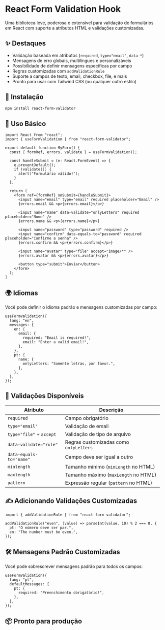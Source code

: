 # React Form Validation Hook

Uma biblioteca leve, poderosa e extensível para validação de formulários em React com suporte a atributos HTML e validações customizadas.

## ✨ Destaques

- Validação baseada em atributos (`required`, `type="email"`, `data-*`)
- Mensagens de erro globais, multilíngues e personalizáveis
- Possibilidade de definir mensagens específicas por campo
- Regras customizadas com `addValidationRule`
- Suporte a campos de texto, email, checkbox, file, e mais
- Pronto para usar com Tailwind CSS (ou qualquer outro estilo)

## 🚀 Instalação
```bash
npm install react-form-validator
```

## 🔧 Uso Básico
```tsx
import React from "react";
import { useFormValidation } from "react-form-validator";

export default function MyForm() {
  const { formRef, errors, validate } = useFormValidation();

  const handleSubmit = (e: React.FormEvent) => {
    e.preventDefault();
    if (validate()) {
      alert("Formulário válido!");
    }
  };

  return (
    <form ref={formRef} onSubmit={handleSubmit}>
      <input name="email" type="email" required placeholder="Email" />
      {errors.email && <p>{errors.email}</p>}

      <input name="name" data-validate="onlyLetters" required placeholder="Nome" />
      {errors.name && <p>{errors.name}</p>}

      <input name="password" type="password" required />
      <input name="confirm" data-equals-to="password" required placeholder="Confirme a senha" />
      {errors.confirm && <p>{errors.confirm}</p>}

      <input name="avatar" type="file" accept="image/*" />
      {errors.avatar && <p>{errors.avatar}</p>}

      <button type="submit">Enviar</button>
    </form>
  );
}
```

## 🌍 Idiomas
Você pode definir o idioma padrão e mensagens customizadas por campo:

```tsx
useFormValidation({
  lang: "en",
  messages: {
    en: {
      email: {
        required: "Email is required!",
        email: "Enter a valid email!",
      },
    },
    pt: {
      name: {
        onlyLetters: "Somente letras, por favor.",
      },
    },
  },
});
```

## 🧩 Validações Disponíveis

| Atributo                | Descrição                          |
|-------------------------|------------------------------------|
| `required`              | Campo obrigatório                  |
| `type="email"`          | Validação de email                 |
| `type="file"` + `accept`| Validação de tipo de arquivo       |
| `data-validate="rule"`  | Regras customizadas como `onlyLetters` |
| `data-equals-to="name"` | Campo deve ser igual a outro       |
| `minlength`             | Tamanho mínimo (`minLength` no HTML) |
| `maxlength`             | Tamanho máximo (`maxLength` no HTML) |
| `pattern`               | Expressão regular (`pattern` no HTML) |

## ✍️ Adicionando Validações Customizadas

```tsx
import { addValidationRule } from "react-form-validator";

addValidationRule("even", (value) => parseInt(value, 10) % 2 === 0, {
  pt: "O número deve ser par.",
  en: "The number must be even.",
});
```

## 🛠️ Mensagens Padrão Customizadas

Você pode sobrescrever mensagens padrão para todos os campos:

```tsx
useFormValidation({
  lang: "pt",
  defaultMessages: {
    pt: {
      required: "Preenchimento obrigatório!",
    },
  },
});
```

## 📦 Pronto para produção